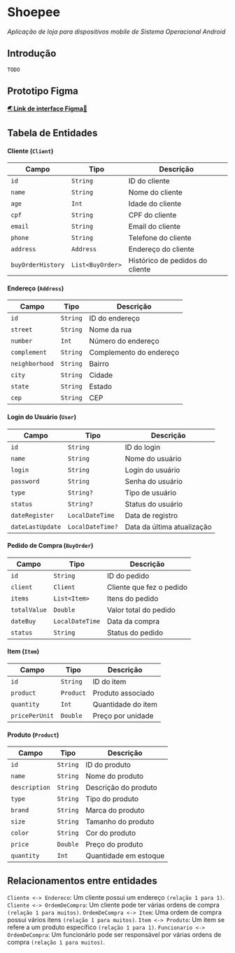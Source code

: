 # Shoepee
_Aplicação de loja para dispositivos mobile de Sistema Operacional Android_

## Introdução
`TODO`

## Prototipo Figma
[🌏**Link de interface Figma**🎨](https://www.figma.com/design/2hMOdfr9efI621MKYYTabq/Shoepee-Prototype?node-id=0-1&p=f&t=NtROQv8dYVv8bcpR-0)


## Tabela de Entidades
#### Cliente (`Client`)

| Campo               | Tipo               | Descrição                           |
|---------------------|--------------------|-------------------------------------|
| `id`                | `String`           | ID do cliente                       |
| `name`              | `String`           | Nome do cliente                     |
| `age`               | `Int`              | Idade do cliente                    |
| `cpf`               | `String`           | CPF do cliente                      |
| `email`             | `String`           | Email do cliente                    |
| `phone`             | `String`           | Telefone do cliente                 |
| `address`           | `Address`          | Endereço do cliente                 |
| `buyOrderHistory`   | `List<BuyOrder>`   | Histórico de pedidos do cliente     |

#### Endereço (`Address`)

| Campo               | Tipo               | Descrição                           |
|---------------------|--------------------|-------------------------------------|
| `id`                | `String`           | ID do endereço                      |
| `street`            | `String`           | Nome da rua                         |
| `number`            | `Int`              | Número do endereço                  |
| `complement`        | `String`           | Complemento do endereço             |
| `neighborhood`      | `String`           | Bairro                              |
| `city`              | `String`           | Cidade                              |
| `state`             | `String`           | Estado                              |
| `cep`               | `String`           | CEP                                 |

#### Login do Usuário (`User`)

| Campo               | Tipo               | Descrição                           |
|---------------------|--------------------|-------------------------------------|
| `id`                | `String`           | ID do login                         |
| `name`              | `String`           | Nome do usuário                     |
| `login`             | `String`           | Login do usuário                    |
| `password`          | `String`           | Senha do usuário                    |
| `type`              | `String?`          | Tipo de usuário                     |
| `status`            | `String?`          | Status do usuário                   |
| `dateRegister`      | `LocalDateTime`    | Data de registro                    |
| `dateLastUpdate`    | `LocalDateTime?`   | Data da última atualização          |

#### Pedido de Compra (`BuyOrder`)

| Campo               | Tipo               | Descrição                           |
|---------------------|--------------------|-------------------------------------|
| `id`                | `String`           | ID do pedido                        |
| `client`            | `Client`           | Cliente que fez o pedido            |
| `items`             | `List<Item>`       | Itens do pedido                     |
| `totalValue`        | `Double`           | Valor total do pedido               |
| `dateBuy`           | `LocalDateTime`    | Data da compra                      |
| `status`            | `String`           | Status do pedido                    |

#### Item (`Item`)

| Campo               | Tipo               | Descrição                           |
|---------------------|--------------------|-------------------------------------|
| `id`                | `String`           | ID do item                          |
| `product`           | `Product`          | Produto associado                   |
| `quantity`          | `Int`              | Quantidade do item                  |
| `pricePerUnit`      | `Double`           | Preço por unidade                   |

#### Produto (`Product`)

| Campo               | Tipo               | Descrição                           |
|---------------------|--------------------|-------------------------------------|
| `id`                | `String`           | ID do produto                       |
| `name`              | `String`           | Nome do produto                     |
| `description`       | `String`           | Descrição do produto                |
| `type`              | `String`           | Tipo do produto                     |
| `brand`             | `String`           | Marca do produto                    |
| `size`              | `String`           | Tamanho do produto                  |
| `color`             | `String`           | Cor do produto                      |
| `price`             | `Double`           | Preço do produto                    |
| `quantity`          | `Int`              | Quantidade em estoque               |

## Relacionamentos entre entidades
`Cliente <-> Endereco`: Um cliente possui um endereço `(relação 1 para 1)`.
`Cliente <-> OrdemDeCompra`: Um cliente pode ter várias ordens de compra `(relação 1 para muitos)`.
`OrdemDeCompra <-> Item`: Uma ordem de compra possui vários itens `(relação 1 para muitos)`.
`Item <-> Produto`: Um item se refere a um produto específico `(relação 1 para 1)`.
`Funcionario <-> OrdemDeCompra`: Um funcionário pode ser responsável por várias ordens de compra `(relação 1 para muitos)`.
